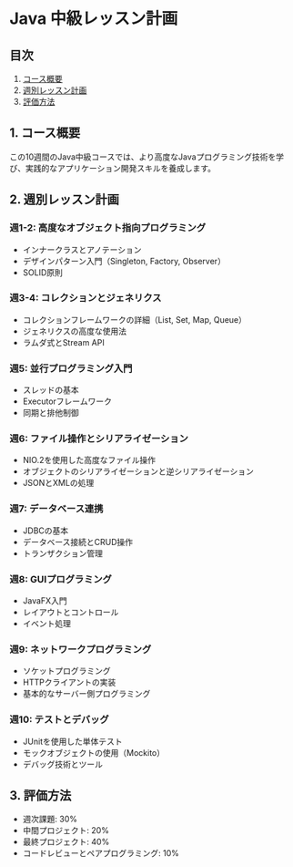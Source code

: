 # Java 中級レッスン計画

## 目次
1. [コース概要](#1-コース概要)
2. [週別レッスン計画](#2-週別レッスン計画)
3. [評価方法](#3-評価方法)

## 1. コース概要

この10週間のJava中級コースでは、より高度なJavaプログラミング技術を学び、実践的なアプリケーション開発スキルを養成します。

## 2. 週別レッスン計画

### 週1-2: 高度なオブジェクト指向プログラミング
- インナークラスとアノテーション
- デザインパターン入門（Singleton, Factory, Observer）
- SOLID原則

### 週3-4: コレクションとジェネリクス
- コレクションフレームワークの詳細（List, Set, Map, Queue）
- ジェネリクスの高度な使用法
- ラムダ式とStream API

### 週5: 並行プログラミング入門
- スレッドの基本
- Executorフレームワーク
- 同期と排他制御

### 週6: ファイル操作とシリアライゼーション
- NIO.2を使用した高度なファイル操作
- オブジェクトのシリアライゼーションと逆シリアライゼーション
- JSONとXMLの処理

### 週7: データベース連携
- JDBCの基本
- データベース接続とCRUD操作
- トランザクション管理

### 週8: GUIプログラミング
- JavaFX入門
- レイアウトとコントロール
- イベント処理

### 週9: ネットワークプログラミング
- ソケットプログラミング
- HTTPクライアントの実装
- 基本的なサーバー側プログラミング

### 週10: テストとデバッグ
- JUnitを使用した単体テスト
- モックオブジェクトの使用（Mockito）
- デバッグ技術とツール

## 3. 評価方法

- 週次課題: 30%
- 中間プロジェクト: 20%
- 最終プロジェクト: 40%
- コードレビューとペアプログラミング: 10%